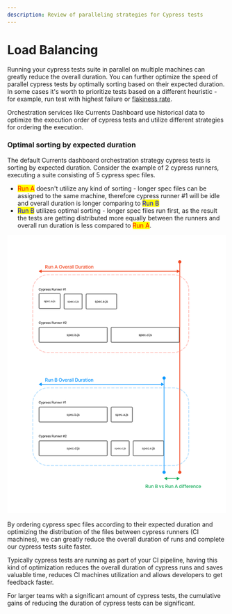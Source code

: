 ```yaml
---
description: Review of paralleling strategies for Cypress tests
---
```


# Load Balancing

Running your cypress tests suite in parallel on multiple machines can greatly reduce the overall duration. You can further optimize the speed of parallel cypress tests by optimally sorting based on their expected duration. In some cases it's worth to prioritize tests based on a different heuristic - for example, run test with highest failure or [flakiness rate](../tests/flaky-tests.md).

Orchestration services like Currents Dashboard use historical data to optimize the execution order of cypress tests and utilize different strategies for ordering the execution.

### Optimal sorting by expected duration

The default Currents dashboard  orchestration strategy cypress tests is sorting by expected duration. Consider the example of 2 cypress runners, executing a suite consisting of 5 cypress spec files.

* <mark style="color:red;">Run A</mark> doesn't utilize any kind of sorting - longer spec files can be assigned to the same machine, therefore cypress runner #1 will be idle and overall duration is longer comparing to <mark style="color:blue;">Run B</mark>
* <mark style="color:blue;">Run B</mark> utilizes optimal sorting - longer spec files run first, as the result the tests are getting distributed more equally between the runners and overall run duration is less compared to <mark style="color:red;">Run A</mark>.

![Optimally sorting parallel cypress tests](../.gitbook/assets/cypress-orchestration.png)

By ordering cypress spec files according to their expected duration and optimizing the distribution of the files between cypress runners (CI machines), we can greatly reduce the overall duration of runs and complete our cypress tests suite faster.

Typically cypress tests are running as part of your CI pipeline, having this kind of optimization reduces the overall duration of cypress runs and saves valuable time, reduces CI machines utilization and allows developers to get feedback faster.

For larger teams with a significant amount of cypress tests, the cumulative gains of reducing the duration of cypress tests can be significant.&#x20;
